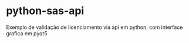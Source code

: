 # python-sas-api
Exemplo de validação de licenciamento via api em python, com interface grafica em pyqt5

